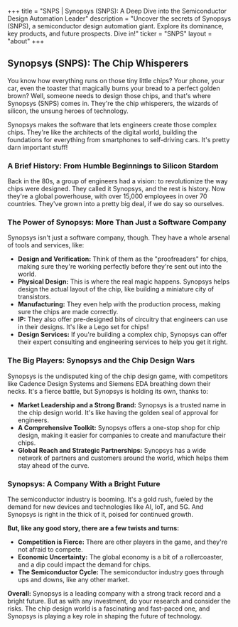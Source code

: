 +++
title = "SNPS |  Synopsys (SNPS): A Deep Dive into the Semiconductor Design Automation Leader"
description = "Uncover the secrets of Synopsys (SNPS), a semiconductor design automation giant. Explore its dominance, key products, and future prospects. Dive in!"
ticker = "SNPS"
layout = "about"
+++

        


## Synopsys (SNPS): The Chip Whisperers 

You know how everything runs on those tiny little chips? Your phone, your car, even the toaster that magically burns your bread to a perfect golden brown?  Well, someone needs to design those chips, and that's where Synopsys (SNPS) comes in.  They're the chip whisperers, the wizards of silicon, the unsung heroes of technology. 

Synopsys makes the software that lets engineers create those complex chips. They're like the architects of the digital world, building the foundations for everything from smartphones to self-driving cars.  It's pretty darn important stuff!

### A Brief History: From Humble Beginnings to Silicon Stardom 

Back in the 80s, a group of engineers had a vision: to revolutionize the way chips were designed.  They called it Synopsys, and the rest is history.  Now they're a global powerhouse, with over 15,000 employees in over 70 countries.  They've grown into a pretty big deal, if we do say so ourselves. 

### The Power of Synopsys: More Than Just a Software Company

Synopsys isn't just a software company, though.  They have a whole arsenal of tools and services, like:

* **Design and Verification:**  Think of them as the "proofreaders" for chips, making sure they're working perfectly before they're sent out into the world.
* **Physical Design:**  This is where the real magic happens.  Synopsys helps design the actual layout of the chip, like building a miniature city of transistors.
* **Manufacturing:** They even help with the production process, making sure the chips are made correctly.
* **IP:** They also offer pre-designed bits of circuitry that engineers can use in their designs.  It's like a Lego set for chips!
* **Design Services:**  If you're building a complex chip, Synopsys can offer their expert consulting and engineering services to help you get it right.

### The Big Players: Synopsys and the Chip Design Wars

Synopsys is the undisputed king of the chip design game, with competitors like Cadence Design Systems and Siemens EDA breathing down their necks.  It's a fierce battle, but Synopsys is holding its own, thanks to:

* **Market Leadership and a Strong Brand:**  Synopsys is a trusted name in the chip design world.  It's like having the golden seal of approval for engineers.
* **A Comprehensive Toolkit:**  Synopsys offers a one-stop shop for chip design, making it easier for companies to create and manufacture their chips.
* **Global Reach and Strategic Partnerships:**  Synopsys has a wide network of partners and customers around the world, which helps them stay ahead of the curve.

### Synopsys: A Company With a Bright Future

The semiconductor industry is booming.  It's a gold rush, fueled by the demand for new devices and technologies like AI, IoT, and 5G.  And Synopsys is right in the thick of it, poised for continued growth.

**But, like any good story, there are a few twists and turns:**

* **Competition is Fierce:** There are other players in the game, and they're not afraid to compete. 
* **Economic Uncertainty:** The global economy is a bit of a rollercoaster, and a dip could impact the demand for chips.
* **The Semiconductor Cycle:**  The semiconductor industry goes through ups and downs, like any other market. 

**Overall:** Synopsys is a leading company with a strong track record and a bright future. But as with any investment, do your research and consider the risks. The chip design world is a fascinating and fast-paced one, and Synopsys is playing a key role in shaping the future of technology.  

        